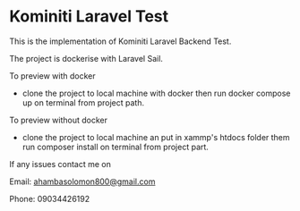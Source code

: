 
# Kominiti Laravel Test

This is the implementation of Kominiti Laravel Backend Test.

The project is dockerise with Laravel Sail.

To preview with docker
*  clone the project to local machine with docker then run docker compose up on terminal from project path.

To preview without docker
* clone the project to local machine an put in xammp's htdocs folder them run composer install on terminal from project part.

If any issues contact me on

Email: ahambasolomon800@gmail.com

Phone: 09034426192
